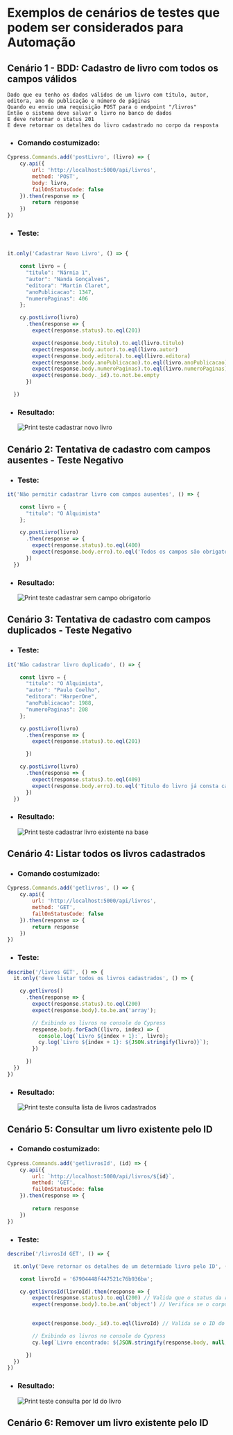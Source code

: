 # Exemplos de cenários de testes que podem ser considerados para Automação

## **Cenário 1 - BDD: Cadastro de livro com todos os campos válidos**
```BDD
Dado que eu tenho os dados válidos de um livro com título, autor, editora, ano de publicação e número de páginas 
Quando eu envio uma requisição POST para o endpoint "/livros" 
Então o sistema deve salvar o livro no banco de dados 
E deve retornar o status 201 
E deve retornar os detalhes do livro cadastrado no corpo da resposta 
```
- ### Comando costumizado:
```javascript
Cypress.Commands.add('postLivro', (livro) => {
    cy.api({
        url: 'http://localhost:5000/api/livros',
        method: 'POST',
        body: livro,
        failOnStatusCode: false
    }).then(response => {
        return response
    })
})
```
- ### Teste:
```javascript

it.only('Cadastrar Novo Livro', () => {

    const livro = {
      "titulo": "Nárnia 1",
      "autor": "Nanda Gonçalves",
      "editora": "Martin Claret",
      "anoPublicacao": 1347,
      "numeroPaginas": 406
    };

    cy.postLivro(livro)
      .then(response => {
        expect(response.status).to.eql(201)

        expect(response.body.titulo).to.eql(livro.titulo)
        expect(response.body.autor).to.eql(livro.autor)
        expect(response.body.editora).to.eql(livro.editora)
        expect(response.body.anoPublicacao).to.eql(livro.anoPublicacao)
        expect(response.body.numeroPaginas).to.eql(livro.numeroPaginas)
        expect(response.body._id).to.not.be.empty
      })

  })

```
- ### Resultado:
  <img src="https://github.com/cmarih/livro-api/blob/master/testes-evidencias/cadastrar-livro.png" alt="Print teste cadastrar novo livro">
## **Cenário 2: Tentativa de cadastro com campos ausentes - Teste Negativo**
- ### Teste:
```javascript
it('Não permitir cadastrar livro com campos ausentes', () => {

    const livro = {
      "titulo": "O Alquimista"
    };

    cy.postLivro(livro)
      .then(response => {
        expect(response.status).to.eql(400)
        expect(response.body.erro).to.eql('Todos os campos são obrigatórios')
      })
  })
``` 
- ### Resultado:
  <img src="/livro-api/testes-evidencias/campo-obrigatorio.png" alt="Print teste cadastrar sem campo obrigatorio">

## **Cenário 3: Tentativa de cadastro com campos duplicados - Teste Negativo**

- ### Teste:
```javascript
it('Não cadastrar livro duplicado', () => {

    const livro = {
      "titulo": "O Alquimista",
      "autor": "Paulo Coelho",
      "editora": "HarperOne",
      "anoPublicacao": 1988,
      "numeroPaginas": 208
    };

    cy.postLivro(livro)
      .then(response => {
        expect(response.status).to.eql(201)

      })

    cy.postLivro(livro)
      .then(response => {
        expect(response.status).to.eql(409)
        expect(response.body.erro).to.eql('Titulo do livro já consta cadastro em  nossa base!')
      })
  })
```

- ### Resultado:
  <img src="testes-evidencias/livro-duplicado.png" alt="Print teste cadastrar livro existente na base">

## **Cenário 4: Listar todos os livros cadastrados**
- ### Comando costumizado:
```javascript
Cypress.Commands.add('getlivros', () => {
    cy.api({
        url: 'http://localhost:5000/api/livros',
        method: 'GET',
        failOnStatusCode: false
    }).then(response => {
        return response
    })
})
```
- ### Teste:
```javascript
describe('/livros GET', () => {
  it.only('deve listar todos os livros cadastrados', () => {

    cy.getlivros()
      .then(response => {
        expect(response.status).to.eql(200)
        expect(response.body).to.be.an('array');

        // Exibindo os livros no console do Cypress
        response.body.forEach((livro, index) => {
          console.log(`Livro ${index + 1}:`, livro);
          cy.log(`Livro ${index + 1}: ${JSON.stringify(livro)}`);
        })

      })
  })
})
```
- ### Resultado:
  <img src="testes-evidencias/todos-livros.png" alt="Print teste consulta lista de livros cadastrados">

## **Cenário 5: Consultar um livro existente pelo ID**
- ### Comando costumizado:
```javascript
Cypress.Commands.add('getlivrosId', (id) => {
    cy.api({
        url: `http://localhost:5000/api/livros/${id}`,
        method: 'GET',
        failOnStatusCode: false
    }).then(response => {
              
        return response
    })
})
```
- ### Teste:
```javascript
describe('/livrosId GET', () => {

  it.only('Deve retornar os detalhes de um determiado livro pelo ID', () => {

    const livroId = '67904448f447521c76b936ba';

    cy.getlivrosId(livroId).then(response => {
        expect(response.status).to.eql(200) // Valida que o status da resposta é 200
        expect(response.body).to.be.an('object') // Verifica se o corpo da resposta é um objeto
        

        expect(response.body._id).to.eql(livroId) // Valida se o ID do livro está correto

        // Exibindo os livros no console do Cypress
        cy.log(`Livro encontrado: ${JSON.stringify(response.body, null, 2)}`)

      })
  })
})

```
- ### Resultado:
  <img src="testes-evidencias/livro_id.png" alt="Print teste consulta por Id do livro">

## **Cenário 6: Remover um livro existente pelo ID**